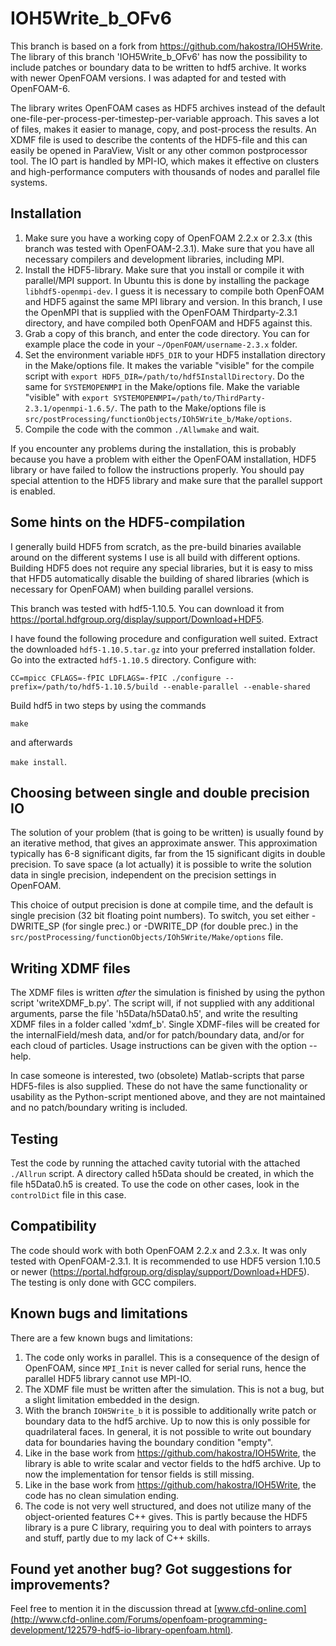 IOH5Write_b_OFv6
===============

This branch is based on a fork from https://github.com/hakostra/IOH5Write. The library of this branch 'IOH5Write_b_OFv6' has now the possibility to include patches or boundary data to be written to hdf5 archive. It works with newer OpenFOAM versions. I was adapted for and tested with OpenFOAM-6.

The library writes OpenFOAM cases as HDF5 archives instead of the default one-file-per-process-per-timestep-per-variable approach. This saves a lot of files, makes it easier to manage, copy, and post-process the results. An XDMF file is used to describe the contents of the HDF5-file and this can easily be opened in ParaView, VisIt or any other common postprocessor tool. The IO part is handled by MPI-IO, which makes it effective on clusters and high-performance computers with thousands of nodes and parallel file systems.


Installation
------------
1. Make sure you have a working copy of OpenFOAM 2.2.x or 2.3.x (this branch was tested with OpenFOAM-2.3.1). Make sure that you have all necessary compilers and development libraries, including MPI. 
2. Install the HDF5-library. Make sure that you install or compile it with parallel/MPI support. In Ubuntu this is done by installing the package ``libhdf5-openmpi-dev``. I guess it is necessary to compile both OpenFOAM and HDF5 against the same MPI library and version. In this branch, I use the OpenMPI that is supplied with the OpenFOAM Thirdparty-2.3.1 directory, and have compiled both OpenFOAM and HDF5 against this.
3. Grab a copy of this branch, and enter the code directory. You can for example place the code in your ``~/OpenFOAM/username-2.3.x`` folder.
4. Set the environment variable ``HDF5_DIR`` to your HDF5 installation directory in the Make/options file. It makes the variable "visible" for the compile script with ``export HDF5_DIR=/path/to/hdf5InstallDirectory``. Do the same for ``SYSTEMOPENMPI`` in the Make/options file. Make the variable "visible" with ``export SYSTEMOPENMPI=/path/to/ThirdParty-2.3.1/openmpi-1.6.5/``. The path to the Make/options file is ``src/postProcessing/functionObjects/IOh5Write_b/Make/options``.
5. Compile the code with the common ``./Allwmake`` and wait.

If you encounter any problems during the installation, this is probably because you have a problem with either the OpenFOAM installation, HDF5 library or have failed to follow the instructions properly. You should pay special attention to the HDF5 library and make sure that the parallel support is enabled.


Some hints on the HDF5-compilation
----------------------------------
I generally build HDF5 from scratch, as the pre-build binaries available around on the different systems I use is all build with different options. Building HDF5 does not require any special libraries, but it is easy to miss that HFD5 automatically disable the building of shared libraries (which is necessary for OpenFOAM) when building parallel versions.

This branch was tested with hdf5-1.10.5. You can download it from https://portal.hdfgroup.org/display/support/Download+HDF5.

I have found the following procedure and configuration well suited.
Extract the downloaded ``hdf5-1.10.5.tar.gz`` into your preferred installation folder.
Go into the extracted ``hdf5-1.10.5`` directory.
Configure with:

``CC=mpicc CFLAGS=-fPIC LDFLAGS=-fPIC ./configure --prefix=/path/to/hdf5-1.10.5/build --enable-parallel --enable-shared``

Build hdf5 in two steps by using the commands 

``make`` 

and afterwards 

``make install``.


Choosing between single and double precision IO
-----------------------------------------------
The solution of your problem (that is going to be written) is usually found by an iterative method, that gives an approximate answer. This approximation typically has 6-8 significant digits, far from the 15 significant digits in double precision. To save space (a lot actually) it is possible to write the solution data in single precision, independent on the precision settings in OpenFOAM.

This choice of output precision is done at compile time, and the default is single precision (32 bit floating point numbers). To switch, you set either -DWRITE_SP (for single prec.) or -DWRITE_DP (for double prec.) in the ``src/postProcessing/functionObjects/IOh5Write/Make/options`` file. 


Writing XDMF files
------------------
The XDMF files is written *after* the simulation is finished by using the python script 'writeXDMF_b.py'. The script will, if not supplied with any additional arguments, parse the file 'h5Data/h5Data0.h5', and write the resulting XDMF files in a folder called 'xdmf_b'. Single XDMF-files will be created for the internalField/mesh data, and/or for patch/boundary data, and/or for each cloud of particles. Usage instructions can be given with the option --help.

In case someone is interested, two (obsolete) Matlab-scripts that parse HDF5-files is also supplied. These do not have the same functionality or usability as the Python-script mentioned above, and they are not maintained and no patch/boundary writing is included.


Testing
-------
Test the code by running the attached cavity tutorial with the attached ``./Allrun`` script. A directory called h5Data should be created, in which the file h5Data0.h5 is created. To use the code on other cases, look in the ``controlDict`` file in this case.


Compatibility
-------------
The code should work with both OpenFOAM 2.2.x and 2.3.x. It was only tested with OpenFOAM-2.3.1. It is recommended to use HDF5 version 1.10.5 or newer (https://portal.hdfgroup.org/display/support/Download+HDF5). The testing is only done with GCC compilers.


Known bugs and limitations
--------------------------
There are a few known bugs and limitations:

1. The code only works in parallel. This is a consequence of the design of OpenFOAM, since ``MPI_Init`` is never called for serial runs, hence the parallel HDF5 library cannot use MPI-IO.
2. The XDMF file must be written after the simulation. This is not a bug, but a slight limitation embedded in the design.
3. With the branch ``IOH5Write_b`` it is possible to additionally write patch or boundary data to the hdf5 archive. Up to now this is only possible for quadrilateral faces. In general, it is not possible to write out boundary data for boundaries having the boundary condition "empty".
4. Like in the base work from https://github.com/hakostra/IOH5Write, the library is able to write scalar and vector fields to the hdf5 archive. Up to now the implementation for tensor fields is still missing.
5. Like in the base work from https://github.com/hakostra/IOH5Write, the code has no clean simulation ending.
6. The code is not very well structured, and does not utilize many of the object-oriented features C++ gives. This is partly because the HDF5 library is a pure C library, requiring you to deal with pointers to arrays and stuff, partly due to my lack of C++ skills. 


Found yet another bug? Got suggestions for improvements?
----------------------------------------------
Feel free to mention it in the discussion thread at [www.cfd-online.com](http://www.cfd-online.com/Forums/openfoam-programming-development/122579-hdf5-io-library-openfoam.html).

